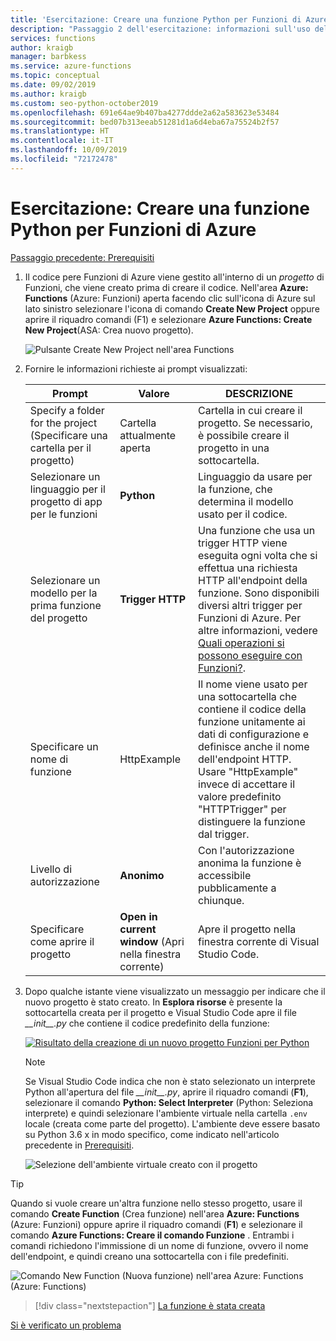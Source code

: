 ```yaml
---
title: 'Esercitazione: Creare una funzione Python per Funzioni di Azure con Visual Studio Code'
description: "Passaggio 2 dell'esercitazione: informazioni sull'uso dell'estensione Funzioni di Azure per VS Code."
services: functions
author: kraigb
manager: barbkess
ms.service: azure-functions
ms.topic: conceptual
ms.date: 09/02/2019
ms.author: kraigb
ms.custom: seo-python-october2019
ms.openlocfilehash: 691e64ae9b407ba4277ddde2a62a583623e53484
ms.sourcegitcommit: bed07b313eeab51281d1a6d4eba67a75524b2f57
ms.translationtype: HT
ms.contentlocale: it-IT
ms.lasthandoff: 10/09/2019
ms.locfileid: "72172478"
---
```

# <a name="tutorial-create-a-python-function-for-azure-functions"></a>Esercitazione: Creare una funzione Python per Funzioni di Azure

[Passaggio precedente: Prerequisiti](tutorial-vs-code-serverless-python-01.md)

1. Il codice pere Funzioni di Azure viene gestito all'interno di un _progetto_ di Funzioni, che viene creato prima di creare il codice. Nell'area **Azure: Functions** (Azure: Funzioni) aperta facendo clic sull'icona di Azure sul lato sinistro selezionare l'icona di comando **Create New Project** oppure aprire il riquadro comandi (F1) e selezionare **Azure Functions: Create New Project**(ASA: Crea nuovo progetto).

    ![Pulsante Create New Project nell'area Functions](media/tutorial-vs-code-serverless-python/project-create-new.png)

1. Fornire le informazioni richieste ai prompt visualizzati:

    | Prompt | Valore | DESCRIZIONE |
    | --- | --- | --- |
    | Specify a folder for the project (Specificare una cartella per il progetto) | Cartella attualmente aperta | Cartella in cui creare il progetto. Se necessario, è possibile creare il progetto in una sottocartella. |
    | Selezionare un linguaggio per il progetto di app per le funzioni | **Python** | Linguaggio da usare per la funzione, che determina il modello usato per il codice. |
    | Selezionare un modello per la prima funzione del progetto | **Trigger HTTP** | Una funzione che usa un trigger HTTP viene eseguita ogni volta che si effettua una richiesta HTTP all'endpoint della funzione. Sono disponibili diversi altri trigger per Funzioni di Azure. Per altre informazioni, vedere [Quali operazioni si possono eseguire con Funzioni?](/azure/azure-functions/functions-overview#what-can-i-do-with-functions). |
    | Specificare un nome di funzione | HttpExample | Il nome viene usato per una sottocartella che contiene il codice della funzione unitamente ai dati di configurazione e definisce anche il nome dell'endpoint HTTP. Usare "HttpExample" invece di accettare il valore predefinito "HTTPTrigger" per distinguere la funzione dal trigger. |
    | Livello di autorizzazione | **Anonimo** | Con l'autorizzazione anonima la funzione è accessibile pubblicamente a chiunque. |
    | Specificare come aprire il progetto | **Open in current window** (Apri nella finestra corrente) | Apre il progetto nella finestra corrente di Visual Studio Code. |

1. Dopo qualche istante viene visualizzato un messaggio per indicare che il nuovo progetto è stato creato. In **Esplora risorse** è presente la sottocartella creata per il progetto e Visual Studio Code apre il file *\_\_init\_\_.py* che contiene il codice predefinito della funzione:

    [![Risultato della creazione di un nuovo progetto Funzioni per Python](media/tutorial-vs-code-serverless-python/project-create-results.png)](media/tutorial-vs-code-serverless-python/project-create-results.png)

    > [!NOTE]
    > Se Visual Studio Code indica che non è stato selezionato un interprete Python all'apertura del file *\_\_init\_\_.py*, aprire il riquadro comandi (**F1**), selezionare il comando **Python: Select Interpreter** (Python: Seleziona interprete) e quindi selezionare l'ambiente virtuale nella cartella `.env` locale (creata come parte del progetto). L'ambiente deve essere basato su Python 3.6 x in modo specifico, come indicato nell'articolo precedente in [Prerequisiti](tutorial-vs-code-serverless-python-01.md#prerequisites).
    >
    > ![Selezione dell'ambiente virtuale creato con il progetto](media/tutorial-vs-code-serverless-python/select-venv-interpreter.png)

> [!TIP]
> Quando si vuole creare un'altra funzione nello stesso progetto, usare il comando **Create Function** (Crea funzione) nell'area **Azure: Functions** (Azure: Funzioni) oppure aprire il riquadro comandi (**F1**) e selezionare il comando **Azure Functions: Creare il comando Funzione** . Entrambi i comandi richiedono l'immissione di un nome di funzione, ovvero il nome dell'endpoint, e quindi creano una sottocartella con i file predefiniti.
>
> ![Comando New Function (Nuova funzione) nell'area Azure: Functions (Azure: Functions)](media/tutorial-vs-code-serverless-python/function-create-new.png)

> [!div class="nextstepaction"]
> [La funzione è stata creata](tutorial-vs-code-serverless-python-03.md)

[Si è verificato un problema](https://www.research.net/r/PWZWZ52?tutorial=vscode-functions-python&step=02-create-function)
